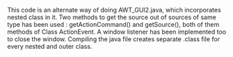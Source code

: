 This code is an alternate way of doing AWT_GUI2.java, which incorporates nested class in it.
Two methods to get the source out of sources of same type has been used : getActionCommand() and getSource(), both of them methods of Class ActionEvent.
A window listener has been implemented too to close the window. 
Compiling the java file creates separate .class file for every nested and outer class. 